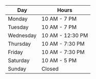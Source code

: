 | Day | Hours |
| --- | ----- |
| Monday | 10 AM - 7 PM |
| Tuesday | 10 AM - 7 PM |
| Wednesday | 10 AM - 12:30 PM |
| Thursday | 10 AM - 7:30 PM |
| Friday | 10 AM - 7:30 PM |
| Saturday | 10 AM - 5 PM |
| Sunday | Closed |
